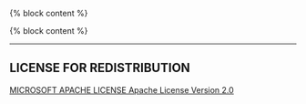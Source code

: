 {% block content %}



{% block content %}





---

## LICENSE FOR REDISTRIBUTION

[MICROSOFT APACHE LICENSE Apache License Version 2.0](./typescript_handbook/LICENSE.md)

